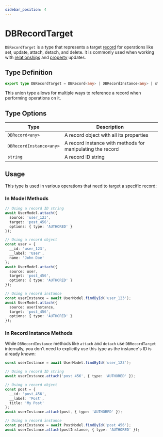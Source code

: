 ```yaml
---
sidebar_position: 4
---
```


# DBRecordTarget

`DBRecordTarget` is a type that represents a target [record](../../concepts/records) for operations like set, update, attach, detach, and delete. It is commonly used when working with [relationships](../../concepts/relationships) and [property](../../concepts/properties) updates.

## Type Definition

```typescript
export type DBRecordTarget = DBRecord<any> | DBRecordInstance<any> | string
```

This union type allows for multiple ways to reference a record when performing operations on it.

## Type Options

| Type | Description |
|------|-------------|
| `DBRecord<any>` | A record object with all its properties |
| `DBRecordInstance<any>` | A record instance with methods for manipulating the record |
| `string` | A record ID string |

## Usage

This type is used in various operations that need to target a specific record:

### In Model Methods

```typescript
// Using a record ID string
await UserModel.attach({
  source: 'user_123',
  target: 'post_456',
  options: { type: 'AUTHORED' }
});

// Using a record object
const user = {
  __id: 'user_123',
  __label: 'User',
  name: 'John Doe'
};
await UserModel.attach({
  source: user,
  target: 'post_456',
  options: { type: 'AUTHORED' }
});

// Using a record instance
const userInstance = await UserModel.findById('user_123');
await UserModel.attach({
  source: userInstance,
  target: 'post_456',
  options: { type: 'AUTHORED' }
});
```

### In Record Instance Methods

While `DBRecordInstance` methods like `attach` and `detach` use `DBRecordTarget` internally, you don't need to explicitly use this type as the instance's ID is already known:

```typescript
const userInstance = await UserModel.findById('user_123');

// Using a record ID string
await userInstance.attach('post_456', { type: 'AUTHORED' });

// Using a record object
const post = {
  __id: 'post_456',
  __label: 'Post',
  title: 'My Post'
};
await userInstance.attach(post, { type: 'AUTHORED' });

// Using a record instance
const postInstance = await PostModel.findById('post_456');
await userInstance.attach(postInstance, { type: 'AUTHORED' });
```
